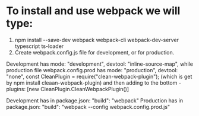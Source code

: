 # To install and use webpack we will type:

1. npm install --save-dev webpack webpack-cli webpack-dev-server typescript ts-loader
2. Create webpack.config.js  file for development, or for production.

Development has   mode: "development",   devtool: "inline-source-map", while production file webpack.config.prod has mode: "production", devtool: "none", const CleanPlugin = require("clean-webpack-plugin"); (which is get by npm install cleaan-webpack-plugin) and then adding to the bottom - plugins: [new CleanPlugin.CleanWebpackPlugin()]

Development has in package.json:  "build": "webpack"
Production has in package.json:   "build": "webpack --config webpack.config.prod.js"